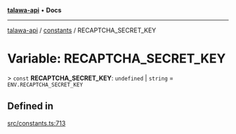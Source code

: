 [**talawa-api**](../../README.md) • **Docs**

***

[talawa-api](../../modules.md) / [constants](../README.md) / RECAPTCHA\_SECRET\_KEY

# Variable: RECAPTCHA\_SECRET\_KEY

\> `const` **RECAPTCHA\_SECRET\_KEY**: `undefined` \| `string` = `ENV.RECAPTCHA_SECRET_KEY`

## Defined in

[src/constants.ts:713](https://github.com/PalisadoesFoundation/talawa-api/blob/5e38dbf44e47f2fc703410fad29ab5c8f7f26c77/src/constants.ts#L713)
